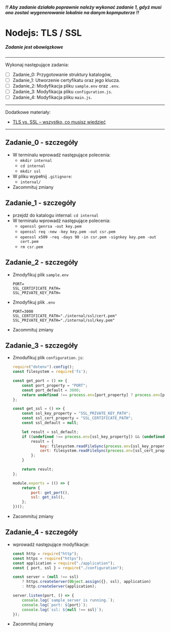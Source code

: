 ##### !! Aby zadanie działało poprawnie należy wykonać zadanie 1, gdyż musi ono zostać wygenerowanie lokalnie na danym kopmputerze !!
# Nodejs: TLS / SSL
##### Zadanie jest obowiązkowe

***

Wykonaj następujące zadania:
- [ ] Zadanie_0: Przygotowanie struktury katalogów,
- [ ] Zadanie_1: Utworzenie certyfikatu oraz jego klucza.
- [ ] Zadanie_2: Modyfikacja pliku `sample.env` oraz `.env`.
- [ ] Zadanie_3: Modyfikacja pliku `configuration.js`.
- [ ] Zadanie_4: Modyfikacja pliku `main.js`.

***
Dodatkowe materiały:
- [TLS vs. SSL – wszystko, co musisz wiedzieć](https://jchost.pl/blog/tls/)

***
## Zadanie_0 - szczegóły
- W terminalu wprowadź następujące polecenia:
    - `mkdir internal`
    - `cd internal`
    - `mkdir ssl`
- W pliku wypełnij `.gitignore`:
    - `internal/`
- Zacommituj zmiany

## Zadanie_1 - szczegóły
- przejdź do katalogu internal: `cd internal`
- W terminalu wprowadź następujące polecenia:
    - `openssl genrsa -out key.pem`
    - `openssl req -new -key key.pem -out csr.pem`
    - `openssl x509 -req -days 90 -in csr.pem -signkey key.pem -out cert.pem`
    - `rm csr.pem`

## Zadanie_2 - szczegóły
- Zmodyfikuj plik `sample.env`
    ```
    PORT=
    SSL_CERTIFICATE_PATH=
    SSL_PRIVATE_KEY_PATH=
    ```
- Zmodyfikuj plik `.env`
    ```
    PORT=3000
    SSL_CERTIFICATE_PATH="./internal/ssl/cert.pem"
    SSL_PRIVATE_KEY_PATH="./internal/ssl/key.pem"
    ```
- Zacommituj zmiany

## Zadanie_3 - szczegóły
- Zmodufikuj plik `configuration.js`:
    ```js
    require("dotenv").config();
    const filesystem = require('fs');

    const get_port = () => {
        const port_property = "PORT";
        const port_default = 3000;
        return undefined !== process.env[port_property] ? process.env[port_property] : port_default;
    };

    const get_ssl = () => {
        const ssl_key_property = "SSL_PRIVATE_KEY_PATH";
        const ssl_cert_property = "SSL_CERTIFICATE_PATH";
        const ssl_default = null;

        let result = ssl_default;
        if ((undefined !== process.env[ssl_key_property]) && (undefined !== process.env[ssl_cert_property])) {
            result = {
                key: filesystem.readFileSync(process.env[ssl_key_property]),
                cert: filesystem.readFileSync(process.env[ssl_cert_property]),
            };
        }

        return result;
    };

    module.exports = (() => {
        return {
            port: get_port(),
            ssl: get_ssl(),
        };
    })();
    ```
- Zacommituj zmiany


## Zadanie_4 - szczegóły
- wprowadź następujące modyfikacje:
    ```js
    const http = require("http");
    const https = require("https");
    const application = require("./application");
    const { port, ssl } = require("./configuration");

    const server = (null !== ssl)
        ? https.createServer(Object.assign({}, ssl), application)
        : http.createServer(application);

    server.listen(port, () => {
        console.log(`sample_server is running.`);
        console.log(`port: ${port}`);
        console.log(`ssl: ${null !== ssl}`);
    });
    ```
- Zacommituj zmiany